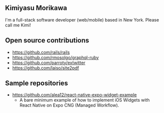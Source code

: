 ## Kimiyasu Morikawa

I'm a full-stack software developer (web/mobile) based in New York. Please call me Kimi!

## Open source contributions

- https://github.com/rails/rails
- https://github.com/rmosolgo/graphql-ruby
- https://github.com/parroty/extwitter
- https://github.com/laiso/site2pdf

## Sample repositories

- https://github.com/alea12/react-native-expo-widget-example
  - A bare minimum example of how to implement iOS Widgets with React Native on Expo CNG (Managed Workflow).
